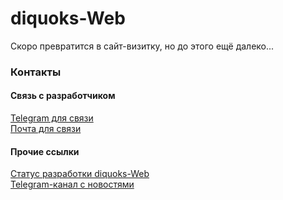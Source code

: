 # diquoks-Web

Скоро превратится в сайт-визитку, но до этого ещё далеко...

### Контакты

#### Связь с разработчиком

[Telegram для связи](https://t.me/diquoks)\
[Почта для связи](mailto:den232titovets@yandex.ru)

#### Прочие ссылки

[Статус разработки diquoks-Web](https://www.icloud.com/notes/0c5flUnwNT7OljCh13DCbZRdw)\
[Telegram-канал с новостями](https://t.me/diquoks_channel)
